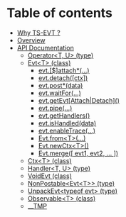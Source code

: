 # Table of contents

* [Why TS-EVT ?](README.md)
* [Overview](overview.md)
* [API Documentation](api/README.md)
  * [Operator&lt;T, U&gt; \(type\)](api/operator.md)
  * [Evt&lt;T&gt; \(class\)](api/evt/README.md)
    * [evt.\[$\]attach\*\(...\)](api/evt/evt.attach.md)
    * [evt.detach\(\[ctx\]\)](api/evt/evt.detach.md)
    * [evt.post\*\(data\)](api/evt/evt.post.md)
    * [evt.waitFor\(...\)](api/evt/evt.waitfor.md)
    * [evt.getEvt\[Attach\|Detach\]\(\)](api/evt/evt.getevtattachdetach.md)
    * [evt.pipe\(...\)](api/evt/evt.pipe.md)
    * [evt.getHandlers\(\)](api/evt/evt.gethandler.md)
    * [evt.isHandled\(data\)](api/evt/evt.ishandled.md)
    * [evt.enableTrace\(...\)](api/evt/evt.enabletrace.md)
    * [Evt.from&lt;T&gt;\(...\)](api/evt/evt.from.md)
    * [Evt.newCtx&lt;T&gt;\(\)](api/evt/evt.newctx.md)
    * [Evt.merge\(\[ evt1, evt2, ... \]\)](api/evt/evt.merge-evt1-evt2-....md)
  * [Ctx&lt;T&gt; \(class\)](api/ctx.md)
  * [Handler&lt;T, U&gt; \(type\)](api/handler.md)
  * [VoidEvt \(class\)](api/voidevt.md)
  * [NonPostable&lt;Evt&lt;T&gt;&gt; \(type\)](api/nonpostable.md)
  * [UnpackEvt&lt;typeof evt&gt; \(type\)](api/unpackevt.md)
  * [Observable&lt;T&gt; \(class\)](api/observable.md)
  * [\_\_TMP](api/__tmp.md)

